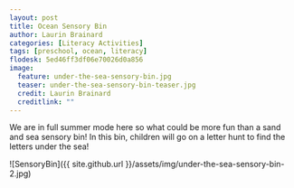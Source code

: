 ```yaml
---
layout: post
title: Ocean Sensory Bin
author: Laurin Brainard
categories: [Literacy Activities]
tags: [preschool, ocean, literacy]
flodesk: 5ed46ff3df06e70026d0a856
image:
  feature: under-the-sea-sensory-bin.jpg
  teaser: under-the-sea-sensory-bin-teaser.jpg
  credit: Laurin Brainard
  creditlink: ""
---  
```

We are in full summer mode here so what could be more fun than a sand and sea sensory bin! In this bin, children will go on a letter hunt to find the letters under the sea! 

![SensoryBin]({{ site.github.url }}/assets/img/under-the-sea-sensory-bin-2.jpg)

